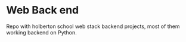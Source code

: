 # Web Back end
Repo with holberton school web stack backend projects, most of them working backend on Python.